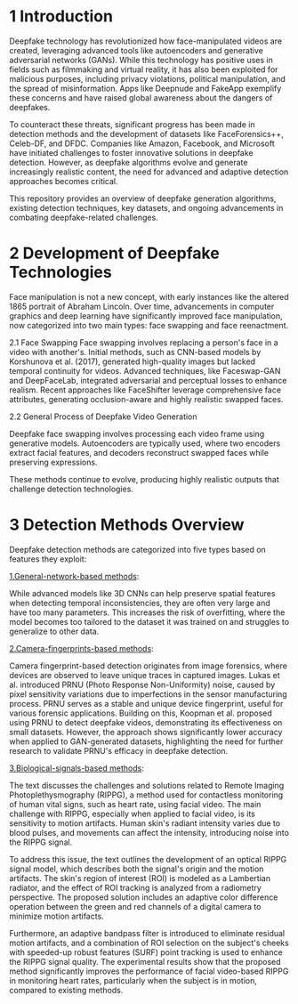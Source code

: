 
# **1 Introduction**


Deepfake technology has revolutionized how face-manipulated videos are created, leveraging advanced tools like autoencoders and generative adversarial networks (GANs). While this technology has positive uses in fields such as filmmaking and virtual reality, it has also been exploited for malicious purposes, including privacy violations, political manipulation, and the spread of misinformation. Apps like Deepnude and FakeApp exemplify these concerns and have raised global awareness about the dangers of deepfakes.

To counteract these threats, significant progress has been made in detection methods and the development of datasets like FaceForensics++, Celeb-DF, and DFDC. Companies like Amazon, Facebook, and Microsoft have initiated challenges to foster innovative solutions in deepfake detection. However, as deepfake algorithms evolve and generate increasingly realistic content, the need for advanced and adaptive detection approaches becomes critical.

This repository provides an overview of deepfake generation algorithms, existing detection techniques, key datasets, and ongoing advancements in combating deepfake-related challenges.



# 2 Development of Deepfake Technologies
Face manipulation is not a new concept, with early instances like the altered 1865 portrait of Abraham Lincoln. Over time, advancements in computer graphics and deep learning have significantly improved face manipulation, now categorized into two main types: face swapping and face reenactment.

2.1 Face Swapping
Face swapping involves replacing a person's face in a video with another's. Initial methods, such as CNN-based models by Korshunova et al. (2017), generated high-quality images but lacked temporal continuity for videos. Advanced techniques, like Faceswap-GAN and DeepFaceLab, integrated adversarial and perceptual losses to enhance realism. Recent approaches like FaceShifter leverage comprehensive face attributes, generating occlusion-aware and highly realistic swapped faces.



2.2 General Process of Deepfake Video Generation

Deepfake face swapping involves processing each video frame using generative models. Autoencoders are typically used, where two encoders extract facial features, and decoders reconstruct swapped faces while preserving expressions.

These methods continue to evolve, producing highly realistic outputs that challenge detection technologies.



# 3 Detection Methods Overview

Deepfake detection methods are categorized into five types based on features they exploit:

[1.General-network-based methods](https://github.com/rushi2163/reasearchPaper/blob/main/Two-Stream%20Neural%20Networks%20for%20Tampered%20Face%20Detection.pdf): 

While advanced models like 3D CNNs can help preserve spatial features when detecting temporal inconsistencies, they are often very large and have too many parameters. This increases the risk of overfitting, where the model becomes too tailored to the dataset it was trained on and struggles to generalize to other data.



[2.Camera-fingerprints-based methods](https://github.com/rushi2163/reasearchPaper/blob/main/Video%20Camera%20Identification%20from%20Sensor%20Pattern%20Noise%20with%20a.pdf): 

  Camera fingerprint-based detection originates from image forensics, where devices are observed to leave unique traces in captured images. Lukas et al. introduced PRNU (Photo Response Non-Uniformity) noise, caused by pixel sensitivity variations due to imperfections in the sensor manufacturing process. PRNU serves as a stable and unique device fingerprint, useful for various forensic applications. Building on this, Koopman et al. proposed using PRNU to detect deepfake videos, demonstrating its effectiveness on small datasets. However, the approach shows significantly lower accuracy when applied to GAN-generated datasets, highlighting the need for further research to validate PRNU's efficacy in deepfake detection.

  
[3.Biological-signals-based methods](https://github.com/rushi2163/reasearchPaper/blob/main/Motion-Resistant%20Remote%20Imaging.pdf): 

The text discusses the challenges and solutions related to Remote Imaging Photoplethysmography (RIPPG), a method used for contactless monitoring of human vital signs, such as heart rate, using facial video. The main challenge with RIPPG, especially when applied to facial video, is its sensitivity to motion artifacts. Human skin's radiant intensity varies due to blood pulses, and movements can affect the intensity, introducing noise into the RIPPG signal.

To address this issue, the text outlines the development of an optical RIPPG signal model, which describes both the signal's origin and the motion artifacts. The skin's region of interest (ROI) is modeled as a Lambertian radiator, and the effect of ROI tracking is analyzed from a radiometry perspective. The proposed solution includes an adaptive color difference operation between the green and red channels of a digital camera to minimize motion artifacts.

Furthermore, an adaptive bandpass filter is introduced to eliminate residual motion artifacts, and a combination of ROI selection on the subject's cheeks with speeded-up robust features (SURF) point tracking is used to enhance the RIPPG signal quality. The experimental results show that the proposed method significantly improves the performance of facial video-based RIPPG in monitoring heart rates, particularly when the subject is in motion, compared to existing methods.

